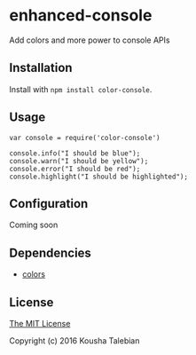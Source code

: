 # enhanced-console
Add colors and more power to console APIs

## Installation
Install with `npm install color-console`.

## Usage
    var console = require('color-console')

    console.info("I should be blue");
    console.warn("I should be yellow");
    console.error("I should be red");
    console.highlight("I should be highlighted");

## Configuration
Coming soon

## Dependencies

- [colors](https://github.com/Marak/colors.js)

## License

[The MIT License](http://opensource.org/licenses/MIT)

Copyright (c) 2016 Kousha Talebian
